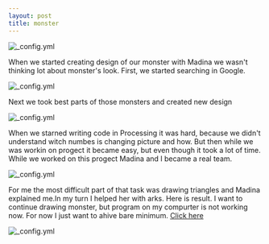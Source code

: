 ```yaml
---
layout: post
title: monster
---
```


![_config.yml](http://www.vectorportal.com/img_novi/pixel77-free-vector-cute-monster-1209_12748.jpg)


When we started creating design of our monster with Madina we wasn't thinking lot about  monster's look. 
First, we started searching in Google. 


![_config.yml](https://github.com/hiko-yoko/hiko-yoko.github.io/blob/master/23.png?raw=true)


Next we took best parts of those monsters and created new design


![_config.yml](https://lh3.googleusercontent.com/pdgu-0eJK7CfwirHuN1Oyvi74EwZ3h8EVYHX3wgheA8ilBmnMxubL13Nm_8IXCvahpa27Om2Kxdfo620e7ch5VvEdV6gipJ4NzisSD-rABqcTVVory5nKj0yabESVdFKwQPXr1cmaeEC_hApj1T4UNQPuX66uUJJk9XOCwXZYPf0qKNmKMJxEX1KDiiEe2GT1cMDCl2Mqnz_40Sp8wAsKwEX5OkDVRCEmpEcG9rXXzTLVtDM-m9VRAMeuGRYo5GLq4eojfPf_AeoSJuEMzn-eQuTaJYZ5C4NLYBuq6WcTZN16Cdab1pCFwBI8ZunKjFHoMqYltxc3ycqxPDDgyYmMQChk555xp3FawXBMFQc3iBMH42Abx6r978kn09bTVMTzqyGCYdnnaN1hqUfeIIyHIuIWOaGOFIJSnxP6hBRRrhTfPOAs77vO7YMnfFIZJEJZ1yXFcdpNaWGLUCTwVOET1h94qfspz8IzRAaMT4gft9-gbdWq3lvAgiuWKQZm1q9ky0hSc0Xx_omZcn3N9A1vQoozWCDI2yPC2Mo_zXU1jyvFqR9a09bo2nDDD-zo5aXAFGE0eUNnrBTHc4Oe2J-g3T2dKJdFg=w907-h677-no)


When we starned writing code in Processing  it was hard, because we didn't understand witсh numbes is changing picture and how.
But then while we was workin on progect it became easy,  but even though it took a lot of time.
While we worked on this progect Madina and I became a real team.


![_config.yml](https://github.com/hiko-yoko/hiko-yoko.github.io/blob/master/24.jpeg?raw=true)


For me the most difficult part of that task was drawing triangles and Madina explained me.In my turn I helped her with arks.
Here is result.
I want to continue drawing monster, but program on my compurter is not working now. For now I just want to ahive bare minimum.
[Click here](https://hiko-yoko.github.io/monster/)


![_config.yml](https://github.com/hiko-yoko/hiko-yoko.github.io/blob/master/8.jpeg?raw=true)
